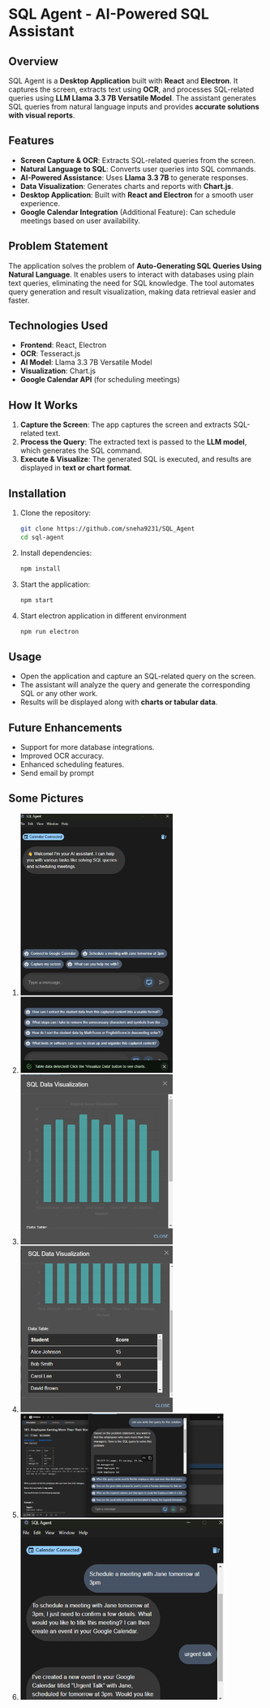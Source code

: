 # SQL Agent - AI-Powered SQL Assistant

## Overview
SQL Agent is a **Desktop Application** built with **React** and **Electron**. It captures the screen, extracts text using **OCR**, and processes SQL-related queries using **LLM Llama 3.3 7B Versatile Model**. The assistant generates SQL queries from natural language inputs and provides **accurate solutions with visual reports**.

## Features
- **Screen Capture & OCR**: Extracts SQL-related queries from the screen.
- **Natural Language to SQL**: Converts user queries into SQL commands.
- **AI-Powered Assistance**: Uses **Llama 3.3 7B** to generate responses.
- **Data Visualization**: Generates charts and reports with **Chart.js**.
- **Desktop Application**: Built with **React and Electron** for a smooth user experience.
- **Google Calendar Integration** (Additional Feature): Can schedule meetings based on user availability.

## Problem Statement
The application solves the problem of **Auto-Generating SQL Queries Using Natural Language**. It enables users to interact with databases using plain text queries, eliminating the need for SQL knowledge. The tool automates query generation and result visualization, making data retrieval easier and faster.

## Technologies Used
- **Frontend**: React, Electron
- **OCR**: Tesseract.js
- **AI Model**: Llama 3.3 7B Versatile Model
- **Visualization**: Chart.js
- **Google Calendar API** (for scheduling meetings)

## How It Works
1. **Capture the Screen**: The app captures the screen and extracts SQL-related text.
2. **Process the Query**: The extracted text is passed to the **LLM model**, which generates the SQL command.
3. **Execute & Visualize**: The generated SQL is executed, and results are displayed in **text or chart format**.

## Installation
1. Clone the repository:
   ```sh
   git clone https://github.com/sneha9231/SQL_Agent
   cd sql-agent
   ```
2. Install dependencies:
   ```sh
   npm install
   ```
3. Start the application:
   ```sh
   npm start
   ```
4. Start electron application in different environment
    ```sh
    npm run electron
    ```

## Usage
- Open the application and capture an SQL-related query on the screen.
- The assistant will analyze the query and generate the corresponding SQL or any other work.
- Results will be displayed along with **charts or tabular data**.

## Future Enhancements
- Support for more database integrations.
- Improved OCR accuracy.
- Enhanced scheduling features.
- Send email by prompt

## Some Pictures
1. <img src="photos/1.png" width="300">
2. <img src="photos/2.png" width="300">
3. <img src="photos/3.png" width="300">
4. <img src="photos/4.png" width="300">
5. <img src="photos/5.png" width="400">
6. <img src="photos/6.png" width="400">
